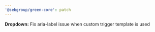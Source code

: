 ```yaml
---
'@sebgroup/green-core': patch
---
```


**Dropdown:** Fix aria-label issue when custom trigger template is used
